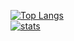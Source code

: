 [![Top Langs](https://github-readme-stats.vercel.app/api/top-langs/?username=masterZSH&layout=compact&langs_count=8)](https://github.com/masterZSH)
<br/>
[![stats](https://github-readme-stats.vercel.app/api?username=masterZSH&show_icons=true)](https://github.com/masterZSH)

